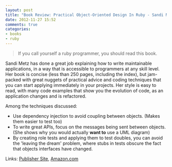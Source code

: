 ```yaml
---
layout: post
title: "Book Review: Practical Object-Oriented Design In Ruby - Sandi Metz"
date: 2012-11-27 15:52
comments: true
categories:
- books
- ruby
---
```


> If you call yourself a ruby programmer, you should read this book.

Sandi Metz has done a great job explaining how to write maintainable applications, in a way that is accessible to programmers
at any skill level. Her book is concise (less than 250 pages, including the index), but jam-packed with great nuggets
of practical advice and coding techniques that you can start applying immediately in your projects. Her style is easy
to read, with many code examples that show you the evolution of code, as an application changes and is refactored.

Among the techniques discussed:

* Use dependency injection to avoid coupling between objects. (Makes them easier to test too)
* To write great APIs, focus on the messages being sent between objects. (She shows why you would actually __want to__
use a UML diagram)
* By creating role tests and applying them to test doubles, you can avoid the 'leaving the dream' problem, where stubs in tests obscure the fact that objects interfaces have changed.

Links: [Publisher Site](http://www.informit.com/store/practical-object-oriented-design-in-ruby-an-agile-primer-9780321721334),
[Amazon.com](http://www.amazon.com/gp/product/0321721330)

